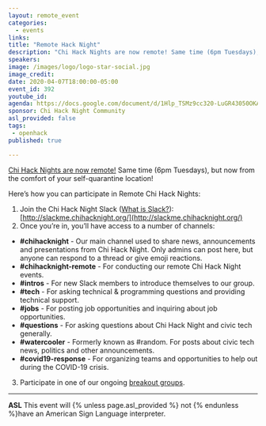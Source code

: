 ```yaml
---
layout: remote_event
categories:
  - events
links: 
title: "Remote Hack Night"
description: "Chi Hack Nights are now remote! Same time (6pm Tuesdays), but now from the comfort of your self-quarantine location! Join our Slack to participate in Remote Chi Hack Nights! We are also organizing teams to provide technincal assistance to people and groups during the COVID-19 outbreak."
speakers:
image: /images/logo/logo-star-social.jpg
image_credit:
date: 2020-04-07T18:00:00-05:00
event_id: 392
youtube_id: 
agenda: https://docs.google.com/document/d/1Hlp_TSMz9cc320-LuGR43050OKAtU2NW8_GcGJqIVYc/edit?usp=sharing
sponsor: Chi Hack Night Community
asl_provided: false
tags: 
 - openhack
published: true

---
```


[Chi Hack Nights are now remote!](/blog/2020/03/16/chi-hack-night-going-remote.html) Same time (6pm Tuesdays), but now from the comfort of your self-quarantine location!

Here’s how you can participate in Remote Chi Hack Nights:

1. Join the Chi Hack Night Slack ([What is Slack?](https://slack.com/help/articles/115004071768-What-is-Slack-)): [http://slackme.chihacknight.org/](http://slackme.chihacknight.org/)
2. Once you’re in, you’ll have access to a number of channels:
 - **#chihacknight** - Our main channel used to share news, announcements and presentations from Chi Hack Night. Only admins can post here, but anyone can respond to a thread or give emoji reactions.
 - **#chihacknight-remote** - For conducting our remote Chi Hack Night events. 
 - **#intros** - For new Slack members to introduce themselves to our group.
 - **#tech** - For asking technical & programming questions and providing technical support.
 - **#jobs** - For posting job opportunities and inquiring about job opportunities.
 - **#questions** - For asking questions about Chi Hack Night and civic tech generally.
 - **#watercooler** - Formerly known as #random. For posts about civic tech news, politics and other announcements.
 - **#covid19-response** - For organizing teams and opportunities to help out during the COVID-19 crisis.

3. Participate in one of our ongoing [breakout groups](https://chihacknight.org/breakouts.html).

---

<!-- **RSVP required** Braintree now requires all attendees to [RSVP beforehand]({{site.rsvp_url}}) by 12:00 PM (noon). Walk-ins will not be allowed! -->

**ASL** This event will {% unless page.asl_provided %} not {% endunless %}have an American Sign Language interpreter.

<!-- **Food** Food and drinks will be provided. We encourage attendees to bring their own water bottles to reduce waste. -->
